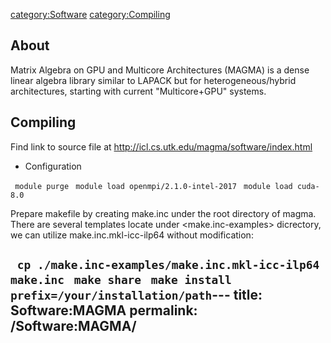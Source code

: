[category:Software](category:Software "wikilink")
[category:Compiling](category:Compiling "wikilink")

## About

Matrix Algebra on GPU and Multicore Architectures (MAGMA) is a dense
linear algebra library similar to LAPACK but for heterogeneous/hybrid
architectures, starting with current "Multicore+GPU" systems.

## Compiling

Find link to source file at
<http://icl.cs.utk.edu/magma/software/index.html>

  - Configuration

` module purge`
` module load openmpi/2.1.0-intel-2017`
` module load cuda-8.0`

Prepare makefile by creating make.inc under the root directory of magma.
There are several templates locate under \<make.inc-examples\>
dicrectory, we can utilize make.inc.mkl-icc-ilp64 without modification:

` cp ./make.inc-examples/make.inc.mkl-icc-ilp64 make.inc`
` make share`
` make install prefix=/your/installation/path`---
title: Software:MAGMA
permalink: /Software:MAGMA/
---

